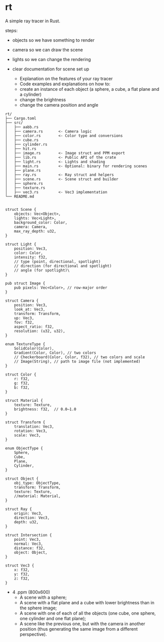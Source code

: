 # rt
A simple ray tracer in Rust.


steps:
- objects so we have something to render
- camera so we can draw the scene
- lights so we can change the rendering


- clear documentation for scene set up
    - Explanation on the features of your ray tracer
    - Code examples and explanations on how to:
    - create an instance of each object (a sphere, a cube, a flat plane and a cylinder)
    - change the brightness
    - change the camera position and angle

```
rt/
├── Cargo.toml
├── src/
│   ├── aabb.rs
│   ├── camera.rs       <- Camera logic
│   ├── color.rs        <- Color type and conversions
│   ├── cube.rs
│   ├── cylinder.rs
│   ├── hit.rs
│   ├── image.rs        <- Image struct and PPM export
│   ├── lib.rs          <- Public API of the crate
│   ├── light.rs        <- Lights and shading
│   ├── main.rs         <- Optional: binary for rendering scenes
│   ├── plane.rs
│   ├── ray.rs          <- Ray struct and helpers
│   ├── scene.rs        <- Scene struct and builder
│   ├── sphere.rs
│   ├── texture.rs
│   ├── vec3.rs         <- Vec3 implementation
└── README.md


struct Scene {
    objects: Vec<Object>,
    lights: Vec<Light>,
    background_color: Color,
    camera: Camera,
    max_ray_depth: u32,
}

struct Light {
    position: Vec3,
    color: Color,
    intensity: f32,
    // type (point, directional, spotlight)
    // direction (for directional and spotlight)
    // angle (for spotlight)\
}
    
pub struct Image {
    pub pixels: Vec<Color>, // row-major order
}

struct Camera {
    position: Vec3,
    look_at: Vec3,
    transform: Transform,
    up: Vec3,
    fov: f32,
    aspect_ratio: f32,
    resolution: (u32, u32),
}

enum TextureType {
    SolidColor(Color),
    Gradient(Color, Color), // two colors
    // Checkerboard(Color, Color, f32), // two colors and scale
    // Image(String), // path to image file (not implemented)
}

struct Color {
    r: f32,
    g: f32,
    b: f32,
}

struct Material {
    texture: Texture,
    brightness: f32,  // 0.0–1.0
}

struct Transform {
    translation: Vec3,
    rotation: Vec3,
    scale: Vec3,
}

enum ObjectType {
    Sphere,
    Cube,
    Plane,
    Cylinder,
}

struct Object {
    obj_type: ObjectType,
    transform: Transform,
    texture: Texture,
    //material: Material,
}

struct Ray {
    origin: Vec3,
    direction: Vec3,
    depth: u32,
}

struct Intersection {
    point: Vec3,
    normal: Vec3,
    distance: f32,
    object: Object,
}

struct Vec3 {
    x: f32,
    y: f32,
    z: f32,
}
```

- 4 .ppm (800x600)
    - A scene with a sphere;
    - A scene with a flat plane and a cube with lower brightness than in the sphere image;
    - A scene with one of each of all the objects (one cube, one sphere, one cylinder and one flat plane);
    - A scene like the previous one, but with the camera in another position (thus generating the same image from a different perspective).

